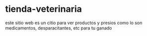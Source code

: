 # tienda-veterinaria
este sitio web es un citio para ver productos y presios como lo son medicamentos, desparacitantes, etc para tu ganado 
